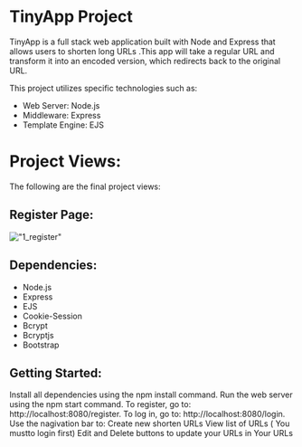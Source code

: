 # TinyApp Project

TinyApp is a full stack web application built with Node and Express that allows users to shorten long URLs .This app will take a regular URL and transform it into an encoded version, which redirects back to the original URL.

This project utilizes specific technologies such as:
- Web Server: Node.js
- Middleware: Express
- Template Engine: EJS


# Project Views:
The following are the final project views:

## Register Page:
!["1_register"](./screenshots/1_register)



## Dependencies:

- Node.js
- Express
- EJS
- Cookie-Session
- Bcrypt
- Bcryptjs
- Bootstrap

## Getting Started:

Install all dependencies using the npm install command.
Run the web server using the npm start command.
To register, go to: http://localhost:8080/register.
To log in, go to: http://localhost:8080/login.
Use the nagivation bar to:
Create new shorten URLs
View list of URLs ( You mustto login first)
Edit and Delete buttons to update your URLs in Your URLs